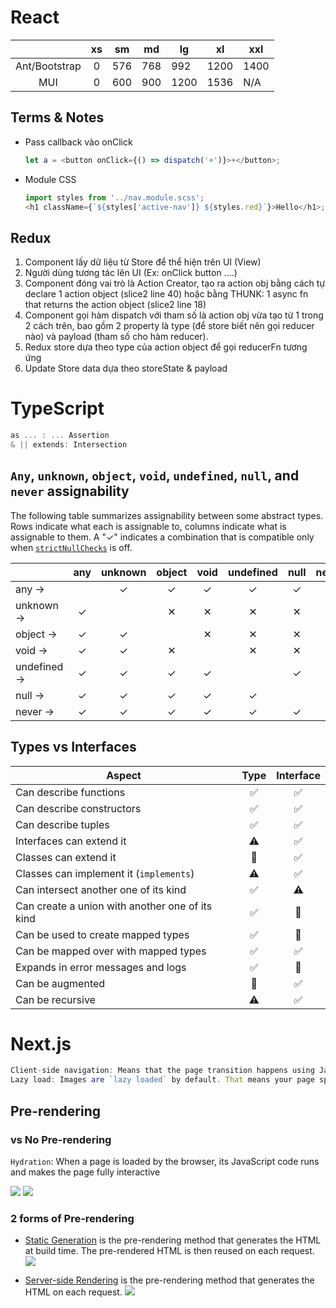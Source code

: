 # React

|               | xs  | sm  | md  | lg   | xl   | xxl  |
| :-----------: | :-: | :-: | :-: | ---- | ---- | ---- |
| Ant/Bootstrap |  0  | 576 | 768 | 992  | 1200 | 1400 |
|      MUI      |  0  | 600 | 900 | 1200 | 1536 | N/A  |

## Terms & Notes

- Pass callback vào onClick
  ```js
  let a = <button onClick={() => dispatch('+')}>+</button>;
  ```
- Module CSS
  ```js
  import styles from '../nav.module.scss';
  <h1 className={`${styles['active-nav']} ${styles.red}`}>Hello</h1>;
  ```

## Redux

1. Component lấy dữ liệu từ Store để thể hiện trên UI (View)
2. Người dùng tương tác lên UI (Ex: onClick button ….)
3. Component đóng vai trò là Action Creator, tạo ra action obj bằng cách tự declare 1 action object (slice2 line 40) hoặc bằng THUNK: 1 async fn that returns the action object (slice2 line 18)
4. Component gọi hàm dispatch với tham số là action obj vừa tạo từ 1 trong 2 cách trên, bao gồm 2 property là type (để store biết nên gọi reducer nào) và payload (tham số cho hàm reducer).
5. Redux store dựa theo type của action object để gọi reducerFn tương ứng
6. Update Store data dựa theo storeState & payload

# TypeScript

```ts
as ... : ... Assertion
& || extends: Intersection
```

## `Any`, `unknown`, `object`, `void`, `undefined`, `null`, and `never` assignability

The following table summarizes assignability between some abstract types.
Rows indicate what each is assignable to, columns indicate what is assignable to them.
A "<span class='black-tick'>✓</span>" indicates a combination that is compatible only when [`strictNullChecks`](/tsconfig#strictNullChecks) is off.

<!-- This is the rendered form of https://github.com/microsoft/TypeScript-Website/pull/1490 -->
<table class="data">
<thead>
<tr>
<th></th>
<th align="center">any</th>
<th align="center">unknown</th>
<th align="center">object</th>
<th align="center">void</th>
<th align="center">undefined</th>
<th align="center">null</th>
<th align="center">never</th>
</tr>
</thead>
<tbody>
<tr>
<td>any →</td>
<td align="center"></td>
<td align="center"><span class="blue-tick">✓</span></td>
<td align="center"><span class="blue-tick">✓</span></td>
<td align="center"><span class="blue-tick">✓</span></td>
<td align="center"><span class="blue-tick">✓</span></td>
<td align="center"><span class="blue-tick">✓</span></td>
<td align="center"><span class="red-cross">✕</span></td>
</tr>
<tr>
<td>unknown →</td>
<td align="center"><span class="blue-tick">✓</span></td>
<td align="center"></td>
<td align="center"><span class="red-cross">✕</span></td>
<td align="center"><span class="red-cross">✕</span></td>
<td align="center"><span class="red-cross">✕</span></td>
<td align="center"><span class="red-cross">✕</span></td>
<td align="center"><span class="red-cross">✕</span></td>
</tr>
<tr>
<td>object →</td>
<td align="center"><span class="blue-tick">✓</span></td>
<td align="center"><span class="blue-tick">✓</span></td>
<td align="center"></td>
<td align="center"><span class="red-cross">✕</span></td>
<td align="center"><span class="red-cross">✕</span></td>
<td align="center"><span class="red-cross">✕</span></td>
<td align="center"><span class="red-cross">✕</span></td>
</tr>
<tr>
<td>void →</td>
<td align="center"><span class="blue-tick">✓</span></td>
<td align="center"><span class="blue-tick">✓</span></td>
<td align="center"><span class="red-cross">✕</span></td>
<td align="center"></td>
<td align="center"><span class="red-cross">✕</span></td>
<td align="center"><span class="red-cross">✕</span></td>
<td align="center"><span class="red-cross">✕</span></td>
</tr>
<tr>
<td>undefined →</td>
<td align="center"><span class="blue-tick">✓</span></td>
<td align="center"><span class="blue-tick">✓</span></td>
<td align="center"><span class="black-tick">✓</span></td>
<td align="center"><span class="blue-tick">✓</span></td>
<td align="center"></td>
<td align="center"><span class="black-tick">✓</span></td>
<td align="center"><span class="red-cross">✕</span></td>
</tr>
<tr>
<td>null →</td>
<td align="center"><span class="blue-tick">✓</span></td>
<td align="center"><span class="blue-tick">✓</span></td>
<td align="center"><span class="black-tick">✓</span></td>
<td align="center"><span class="black-tick">✓</span></td>
<td align="center"><span class="black-tick">✓</span></td>
<td align="center"></td>
<td align="center"><span class="red-cross">✕</span></td>
</tr>
<tr>
<td>never →</td>
<td align="center"><span class="blue-tick">✓</span></td>
<td align="center"><span class="blue-tick">✓</span></td>
<td align="center"><span class="blue-tick">✓</span></td>
<td align="center"><span class="blue-tick">✓</span></td>
<td align="center"><span class="blue-tick">✓</span></td>
<td align="center"><span class="blue-tick">✓</span></td>
<td align="center"></td>
</tr>
</tbody>
</table>

## Types vs Interfaces

| Aspect                                          | Type | Interface |
| ----------------------------------------------- | :--: | :-------: |
| Can describe functions                          |  ✅  |    ✅     |
| Can describe constructors                       |  ✅  |    ✅     |
| Can describe tuples                             |  ✅  |    ✅     |
| Interfaces can extend it                        |  ⚠️  |    ✅     |
| Classes can extend it                           |  🚫  |    ✅     |
| Classes can implement it (`implements`)         |  ⚠️  |    ✅     |
| Can intersect another one of its kind           |  ✅  |    ⚠️     |
| Can create a union with another one of its kind |  ✅  |    🚫     |
| Can be used to create mapped types              |  ✅  |    🚫     |
| Can be mapped over with mapped types            |  ✅  |    ✅     |
| Expands in error messages and logs              |  ✅  |    🚫     |
| Can be augmented                                |  🚫  |    ✅     |
| Can be recursive                                |  ⚠️  |    ✅     |

# Next.js

```ts
Client-side navigation: Means that the page transition happens using JavaScript
Lazy load: Images are `lazy loaded` by default. That means your page speed isn't penalized for images outside the viewport. Images load as they are scrolled into viewport.
```

## Pre-rendering

### vs No Pre-rendering

`Hydration`: When a page is loaded by the browser, its JavaScript code runs and makes the page fully interactive

![](https://nextjs.org/static/images/learn/data-fetching/pre-rendering.png)
![](https://nextjs.org/static/images/learn/data-fetching/no-pre-rendering.png)

### 2 forms of Pre-rendering

- [Static Generation](https://nextjs.org/docs/basic-features/pages#static-generation-recommended) is the pre-rendering method that generates the HTML at build time. The pre-rendered HTML is then reused on each request.
  ![](https://nextjs.org/static/images/learn/data-fetching/static-generation.png)

- [Server-side Rendering](https://nextjs.org/docs/basic-features/pages#server-side-rendering) is the pre-rendering method that generates the HTML on each request.
  ![](https://nextjs.org/static/images/learn/data-fetching/server-side-rendering.png)
